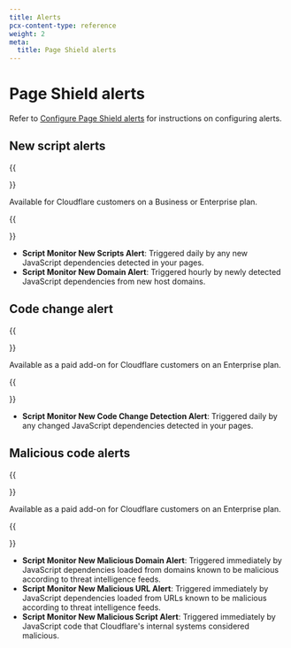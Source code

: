 ```yaml
---
title: Alerts
pcx-content-type: reference
weight: 2
meta:
  title: Page Shield alerts
---
```


# Page Shield alerts

Refer to [Configure Page Shield alerts](/page-shield/use-dashboard/configure-alerts/) for instructions on configuring alerts.

## New script alerts

{{<Aside type="note">}}

Available for Cloudflare customers on a Business or Enterprise plan.

{{</Aside>}}

*   **Script Monitor New Scripts Alert**: Triggered daily by any new JavaScript dependencies detected in your pages.
*   **Script Monitor New Domain Alert**: Triggered hourly by newly detected JavaScript dependencies from new host domains.

## Code change alert

{{<Aside type="note">}}

Available as a paid add-on for Cloudflare customers on an Enterprise plan.

{{</Aside>}}

*   **Script Monitor New Code Change Detection Alert**: Triggered daily by any changed JavaScript dependencies detected in your pages.

## Malicious code alerts

{{<Aside type="note">}}

Available as a paid add-on for Cloudflare customers on an Enterprise plan.

{{</Aside>}}

*   **Script Monitor New Malicious Domain Alert**: Triggered immediately by JavaScript dependencies loaded from domains known to be malicious according to threat intelligence feeds.
*   **Script Monitor New Malicious URL Alert**: Triggered immediately by JavaScript dependencies loaded from URLs known to be malicious according to threat intelligence feeds.
*   **Script Monitor New Malicious Script Alert**: Triggered immediately by JavaScript code that Cloudflare's internal systems considered malicious.
